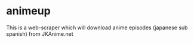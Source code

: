# animeup
This is a web-scraper which will download anime episodes (japanese sub spanish) from JKAnime.net

